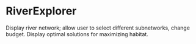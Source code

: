 RiverExplorer
=============

Display river network; allow user to select different subnetworks, change budget. Display optimal solutions for maximizing habitat. 
